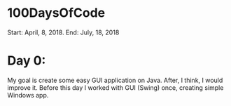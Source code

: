 # 100DaysOfCode
Start: April, 8, 2018.
End: July, 18, 2018
# Day 0:
My goal is create some easy GUI application on Java. After, I think, I would improve it. Before this day I worked with GUI (Swing) once, creating simple Windows app.

